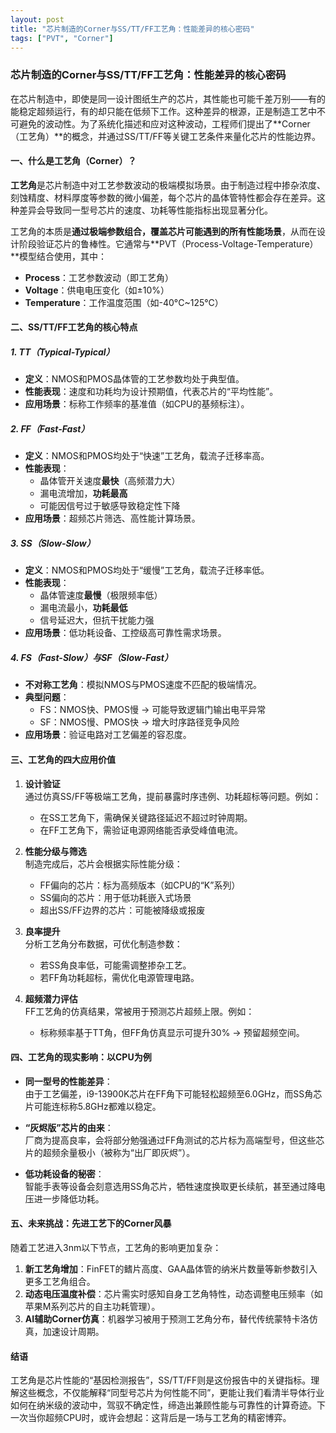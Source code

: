 ```yaml
---
layout: post
title: "芯片制造的Corner与SS/TT/FF工艺角：性能差异的核心密码"
tags: ["PVT", "Corner"]
---
```


### 芯片制造的Corner与SS/TT/FF工艺角：性能差异的核心密码

在芯片制造中，即使是同一设计图纸生产的芯片，其性能也可能千差万别——有的能稳定超频运行，有的却只能在低频下工作。这种差异的根源，正是制造工艺中不可避免的波动性。为了系统化描述和应对这种波动，工程师们提出了**Corner（工艺角）**的概念，并通过SS/TT/FF等关键工艺条件来量化芯片的性能边界。

#### 一、什么是工艺角（Corner）？

**工艺角**是芯片制造中对工艺参数波动的极端模拟场景。由于制造过程中掺杂浓度、刻蚀精度、材料厚度等参数的微小偏差，每个芯片的晶体管特性都会存在差异。这种差异会导致同一型号芯片的速度、功耗等性能指标出现显著分化。

工艺角的本质是**通过极端参数组合，覆盖芯片可能遇到的所有性能场景**，从而在设计阶段验证芯片的鲁棒性。它通常与**PVT（Process-Voltage-Temperature）**模型结合使用，其中：
- **Process**：工艺参数波动（即工艺角）
- **Voltage**：供电电压变化（如±10%）
- **Temperature**：工作温度范围（如-40°C~125°C）

#### 二、SS/TT/FF工艺角的核心特点

##### 1. **TT（Typical-Typical）**
- **定义**：NMOS和PMOS晶体管的工艺参数均处于典型值。
- **性能表现**：速度和功耗均为设计预期值，代表芯片的“平均性能”。
- **应用场景**：标称工作频率的基准值（如CPU的基频标注）。

##### 2. **FF（Fast-Fast）**
- **定义**：NMOS和PMOS均处于“快速”工艺角，载流子迁移率高。
- **性能表现**：
  - 晶体管开关速度**最快**（高频潜力大）
  - 漏电流增加，**功耗最高**
  - 可能因信号过于敏感导致稳定性下降
- **应用场景**：超频芯片筛选、高性能计算场景。

##### 3. **SS（Slow-Slow）**
- **定义**：NMOS和PMOS均处于“缓慢”工艺角，载流子迁移率低。
- **性能表现**：
  - 晶体管速度**最慢**（极限频率低）
  - 漏电流最小，**功耗最低**
  - 信号延迟大，但抗干扰能力强
- **应用场景**：低功耗设备、工控级高可靠性需求场景。

##### 4. **FS（Fast-Slow）与SF（Slow-Fast）**
- **不对称工艺角**：模拟NMOS与PMOS速度不匹配的极端情况。
- **典型问题**：
  - FS：NMOS快、PMOS慢 → 可能导致逻辑门输出电平异常
  - SF：NMOS慢、PMOS快 → 增大时序路径竞争风险
- **应用场景**：验证电路对工艺偏差的容忍度。

#### 三、工艺角的四大应用价值

1. **设计验证**  
   通过仿真SS/FF等极端工艺角，提前暴露时序违例、功耗超标等问题。例如：
   - 在SS工艺角下，需确保关键路径延迟不超过时钟周期。
   - 在FF工艺角下，需验证电源网络能否承受峰值电流。

2. **性能分级与筛选**  
   制造完成后，芯片会根据实际性能分级：
   - FF偏向的芯片：标为高频版本（如CPU的“K”系列）
   - SS偏向的芯片：用于低功耗嵌入式场景
   - 超出SS/FF边界的芯片：可能被降级或报废

3. **良率提升**  
   分析工艺角分布数据，可优化制造参数：
   - 若SS角良率低，可能需调整掺杂工艺。
   - 若FF角功耗超标，需优化电源管理电路。

4. **超频潜力评估**  
   FF工艺角的仿真结果，常被用于预测芯片超频上限。例如：
   - 标称频率基于TT角，但FF角仿真显示可提升30% → 预留超频空间。

#### 四、工艺角的现实影响：以CPU为例

- **同一型号的性能差异**：  
  由于工艺偏差，i9-13900K芯片在FF角下可能轻松超频至6.0GHz，而SS角芯片可能连标称5.8GHz都难以稳定。

- **“灰烬版”芯片的由来**：  
  厂商为提高良率，会将部分勉强通过FF角测试的芯片标为高端型号，但这些芯片的超频余量极小（被称为“出厂即灰烬”）。

- **低功耗设备的秘密**：  
  智能手表等设备会刻意选用SS角芯片，牺牲速度换取更长续航，甚至通过降电压进一步降低功耗。

#### 五、未来挑战：先进工艺下的Corner风暴

随着工艺进入3nm以下节点，工艺角的影响更加复杂：
1. **新工艺角增加**：FinFET的鳍片高度、GAA晶体管的纳米片数量等新参数引入更多工艺角组合。
2. **动态电压温度补偿**：芯片需实时感知自身工艺角特性，动态调整电压频率（如苹果M系列芯片的自主功耗管理）。
3. **AI辅助Corner仿真**：机器学习被用于预测工艺角分布，替代传统蒙特卡洛仿真，加速设计周期。

#### 结语

工艺角是芯片性能的“基因检测报告”，SS/TT/FF则是这份报告中的关键指标。理解这些概念，不仅能解释“同型号芯片为何性能不同”，更能让我们看清半导体行业如何在纳米级的波动中，驾驭不确定性，缔造出兼顾性能与可靠性的计算奇迹。下一次当你超频CPU时，或许会想起：这背后是一场与工艺角的精密博弈。

